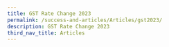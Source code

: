 ```yaml
---
title: GST Rate Change 2023
permalink: /success-and-articles/Articles/gst2023/
description: GST Rate Change 2023
third_nav_title: Articles
---
```

